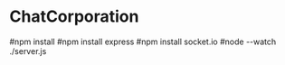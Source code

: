 # ChatCorporation

#npm install
#npm install express
#npm install socket.io
#node --watch ./server.js
